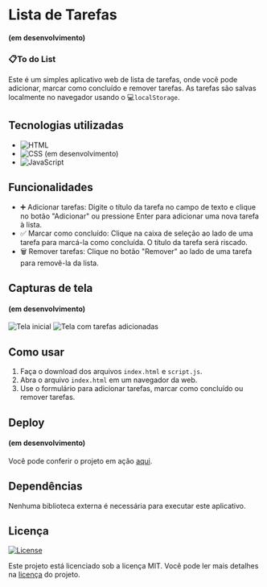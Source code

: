 # Lista de Tarefas 
#### (em desenvolvimento)

### 📋To do List

Este é um simples aplicativo web de lista de tarefas, onde você pode adicionar, marcar como concluído e remover tarefas. As tarefas são salvas localmente no navegador usando o 💻`localStorage`.

## Tecnologias utilizadas

- ![HTML](https://img.shields.io/badge/HTML-5-orange)
- ![CSS](https://img.shields.io/badge/CSS-3-blue) (em desenvolvimento)
- ![JavaScript](https://img.shields.io/badge/JavaScript-ES6-yellow)

## Funcionalidades

- ➕ Adicionar tarefas: Digite o título da tarefa no campo de texto e clique no botão "Adicionar" ou pressione Enter para adicionar uma nova tarefa à lista.
- ✅ Marcar como concluído: Clique na caixa de seleção ao lado de uma tarefa para marcá-la como concluída. O título da tarefa será riscado.
- 🗑️ Remover tarefas: Clique no botão "Remover" ao lado de uma tarefa para removê-la da lista.

## Capturas de tela 
#### (em desenvolvimento)

![Tela inicial](screenshot1.png)
![Tela com tarefas adicionadas](screenshot2.png)

## Como usar

1. Faça o download dos arquivos `index.html` e `script.js`.
2. Abra o arquivo `index.html` em um navegador da web.
3. Use o formulário para adicionar tarefas, marcar como concluído ou remover tarefas.

## Deploy 
#### (em desenvolvimento)

Você pode conferir o projeto em ação [aqui](https://seu-link-deploy).

## Dependências

Nenhuma biblioteca externa é necessária para executar este aplicativo.

## Licença
[![License](https://img.shields.io/badge/License-MIT-blue.svg)](LICENSE)

Este projeto está licenciado sob a licença MIT. Você pode ler mais detalhes na [licença](LICENSE) do projeto.